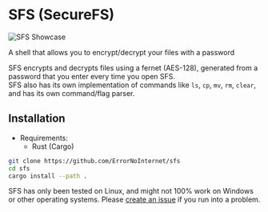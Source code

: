 # SFS (SecureFS)
![SFS Showcase](./showcase.svg)

A shell that allows you to encrypt/decrypt your files with a password

SFS encrypts and decrypts files using a fernet (AES-128), generated from a password that you enter every time you open SFS.\
SFS also has its own implementation of commands like `ls`, `cp`, `mv`, `rm`, `clear`, and has its own command/flag parser.

## Installation
- Requirements:
	- Rust (Cargo)

```sh
git clone https://github.com/ErrorNoInternet/sfs
cd sfs
cargo install --path .
```

SFS has only been tested on Linux, and might not 100% work on Windows or other operating systems. Please [create an issue](https://github.com/ErrorNoInternet/sfs/issues/new) if you run into a problem.
